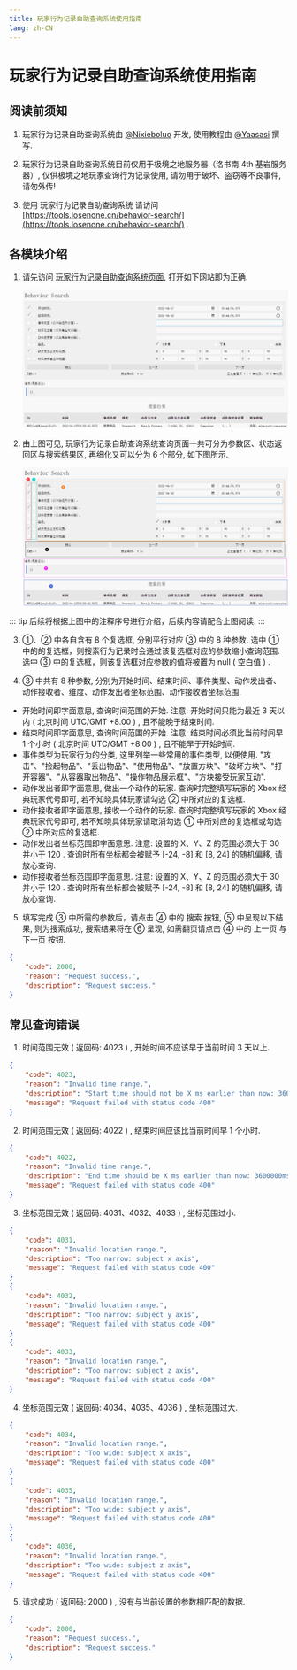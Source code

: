 ```yaml
---
title: 玩家行为记录自助查询系统使用指南
lang: zh-CN
---
```


# 玩家行为记录自助查询系统使用指南

## 阅读前须知

1. 玩家行为记录自助查询系统由 [@Nixieboluo](https://github.com/Nixieboluo) 开发, 使用教程由 [@Yaasasi](https://github.com/Yaasasi) 撰写.

2. 玩家行为记录自助查询系统目前仅用于极境之地服务器（洛书南 4th 基岩服务器）, 仅供极境之地玩家查询行为记录使用, 请勿用于破坏、盗窃等不良事件, 请勿外传!

3. 使用 玩家行为记录自助查询系统 请访问 [https://tools.losenone.cn/behavior-search/](https://tools.losenone.cn/behavior-search/) .

## 各模块介绍

1. 请先访问 [玩家行为记录自助查询系统页面](https://my.losenone.cn/auth/register), 打开如下网站即为正确.

   ![home_page](./behavior_search_assets/home_page.png)

2. 由上图可见, 玩家行为记录自助查询系统查询页面一共可分为参数区、状态返回区与搜索结果区, 再细化又可以分为 6 个部分, 如下图所示.

   ![home_page_mark](./behavior_search_assets/home_page_mark.png)

::: tip
后续将根据上图中的注释序号进行介绍，后续内容请配合上图阅读.
:::

3. ①、② 中各自含有 8 个复选框, 分别平行对应 ③ 中的 8 种参数. 选中 ① 中的的复选框，则搜索行为记录时会通过该复选框对应的参数缩小查询范围. 选中 ③ 中的复选框，则该复选框对应参数的值将被置为 null ( 空白值 ) .

4. ③ 中共有 8 种参数, 分别为开始时间、结束时间、事件类型、动作发出者、动作接收者、维度、动作发出者坐标范围、动作接收者坐标范围.
- 开始时间即字面意思, 查询时间范围的开始. 注意: 开始时间只能为最近 3 天以内 ( 北京时间 UTC/GMT +8.00 ) , 且不能晚于结束时间.
- 结束时间即字面意思, 查询时间范围的开始. 注意: 结束时间必须比当前时间早 1 个小时 ( 北京时间 UTC/GMT +8.00 ) , 且不能早于开始时间.
- 事件类型为玩家行为的分类, 这里列举一些常用的事件类型, 以便使用. "攻击"、"捡起物品"、"丢出物品"、"使用物品"、"放置方块"、"破坏方块"、"打开容器"、"从容器取出物品"、"操作物品展示框"、"方块接受玩家互动".
- 动作发出者即字面意思, 做出一个动作的玩家. 查询时完整填写玩家的 Xbox 经典玩家代号即可, 若不知晓具体玩家请勾选 ② 中所对应的复选框.
- 动作接收者即字面意思, 接收一个动作的玩家. 查询时完整填写玩家的 Xbox 经典玩家代号即可, 若不知晓具体玩家请取消勾选 ① 中所对应的复选框或勾选 ② 中所对应的复选框.
- 动作发出者坐标范围即字面意思. 注意: 设置的 X、Y、Z 的范围必须大于 30 并小于 120 . 查询时所有坐标都会被赋予 [-24, -8] 和 [8, 24] 的随机偏移, 请放心查询.
- 动作接收者坐标范围即字面意思. 注意: 设置的 X、Y、Z 的范围必须大于 30 并小于 120 . 查询时所有坐标都会被赋予 [-24, -8] 和 [8, 24] 的随机偏移, 请放心查询.

5. 填写完成 ③ 中所需的参数后，请点击 ④ 中的 搜索 按钮, ⑤ 中呈现以下结果, 则为搜索成功, 搜索结果将在 ⑥ 呈现, 如需翻页请点击 ④ 中的 上一页 与 下一页 按钮.
```json
{
    "code": 2000,
    "reason": "Request success.",
    "description": "Request success."
}
```

## 常见查询错误

1. 时间范围无效 ( 返回码: 4023 ) , 开始时间不应该早于当前时间 3 天以上.
```json
{
    "code": 4023,
    "reason": "Invalid time range.",
    "description": "Start time should not be X ms earlier than now: 3600000ms",
    "message": "Request failed with status code 400"
}
```

2. 时间范围无效 ( 返回码: 4022 ) , 结束时间应该比当前时间早 1 个小时.
```json
{
    "code": 4022,
    "reason": "Invalid time range.",
    "description": "End time should be X ms earlier than now: 3600000ms",
    "message": "Request failed with status code 400"
}
```

3. 坐标范围无效 ( 返回码: 4031、4032、4033 ) , 坐标范围过小.
```json
{
    "code": 4031,
    "reason": "Invalid location range.",
    "description": "Too narrow: subject x axis",
    "message": "Request failed with status code 400"
}
{
    "code": 4032,
    "reason": "Invalid location range.",
    "description": "Too narrow: subject y axis",
    "message": "Request failed with status code 400"
}
{
    "code": 4033,
    "reason": "Invalid location range.",
    "description": "Too narrow: subject z axis",
    "message": "Request failed with status code 400"
}
```

4. 坐标范围无效 ( 返回码: 4034、4035、4036 ) , 坐标范围过大.
```json
{
    "code": 4034,
    "reason": "Invalid location range.",
    "description": "Too wide: subject x axis",
    "message": "Request failed with status code 400"
}
{
    "code": 4035,
    "reason": "Invalid location range.",
    "description": "Too wide: subject y axis",
    "message": "Request failed with status code 400"
}
{
    "code": 4036,
    "reason": "Invalid location range.",
    "description": "Too wide: subject z axis",
    "message": "Request failed with status code 400"
}
```

5. 请求成功 ( 返回码: 2000 ) , 没有与当前设置的参数相匹配的数据.
```json
{
    "code": 2000,
    "reason": "Request success.",
    "description": "Request success."
}
```